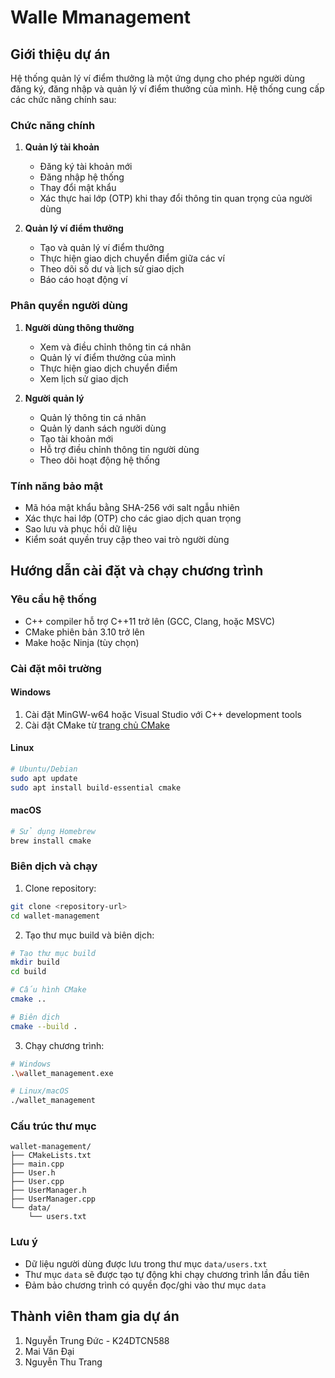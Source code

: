 # Walle Mmanagement

## Giới thiệu dự án

Hệ thống quản lý ví điểm thưởng là một ứng dụng cho phép người dùng đăng ký, đăng nhập và quản lý ví điểm thưởng của mình. Hệ thống cung cấp các chức năng chính sau:

### Chức năng chính

1. **Quản lý tài khoản**
   - Đăng ký tài khoản mới
   - Đăng nhập hệ thống
   - Thay đổi mật khẩu
   - Xác thực hai lớp (OTP) khi thay đổi thông tin quan trọng của người dùng

2. **Quản lý ví điểm thưởng**
   - Tạo và quản lý ví điểm thưởng
   - Thực hiện giao dịch chuyển điểm giữa các ví
   - Theo dõi số dư và lịch sử giao dịch
   - Báo cáo hoạt động ví

### Phân quyền người dùng

1. **Người dùng thông thường**
   - Xem và điều chỉnh thông tin cá nhân
   - Quản lý ví điểm thưởng của mình
   - Thực hiện giao dịch chuyển điểm
   - Xem lịch sử giao dịch

2. **Người quản lý**
   - Quản lý thông tin cá nhân
   - Quản lý danh sách người dùng
   - Tạo tài khoản mới
   - Hỗ trợ điều chỉnh thông tin người dùng
   - Theo dõi hoạt động hệ thống

### Tính năng bảo mật

- Mã hóa mật khẩu bằng SHA-256 với salt ngẫu nhiên
- Xác thực hai lớp (OTP) cho các giao dịch quan trọng
- Sao lưu và phục hồi dữ liệu
- Kiểm soát quyền truy cập theo vai trò người dùng

## Hướng dẫn cài đặt và chạy chương trình

### Yêu cầu hệ thống

- C++ compiler hỗ trợ C++11 trở lên (GCC, Clang, hoặc MSVC)
- CMake phiên bản 3.10 trở lên
- Make hoặc Ninja (tùy chọn)

### Cài đặt môi trường

#### Windows

1. Cài đặt MinGW-w64 hoặc Visual Studio với C++ development tools
2. Cài đặt CMake từ [trang chủ CMake](https://cmake.org/download/)

#### Linux

```bash
# Ubuntu/Debian
sudo apt update
sudo apt install build-essential cmake
```

#### macOS

```bash
# Sử dụng Homebrew
brew install cmake 
```

### Biên dịch và chạy

1. Clone repository:
```bash
git clone <repository-url>
cd wallet-management
```

2. Tạo thư mục build và biên dịch:
```bash
# Tạo thư mục build
mkdir build
cd build

# Cấu hình CMake
cmake ..

# Biên dịch
cmake --build .
```

3. Chạy chương trình:
```bash
# Windows
.\wallet_management.exe

# Linux/macOS
./wallet_management
```

### Cấu trúc thư mục

```
wallet-management/
├── CMakeLists.txt
├── main.cpp
├── User.h
├── User.cpp
├── UserManager.h
├── UserManager.cpp
└── data/
    └── users.txt
```

### Lưu ý

- Dữ liệu người dùng được lưu trong thư mục `data/users.txt`
- Thư mục `data` sẽ được tạo tự động khi chạy chương trình lần đầu tiên
- Đảm bảo chương trình có quyền đọc/ghi vào thư mục `data`

## Thành viên tham gia dự án

1. Nguyễn Trung Đức - K24DTCN588
2. Mai Văn Đại
3. Nguyễn Thu Trang

